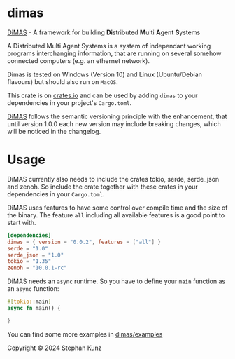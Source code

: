 # dimas
[DiMAS](https://github.com/dimas-fw/dimas/dimas) - A framework for building **Di**stributed **M**ulti **A**gent **S**ystems

A Distributed Multi Agent Systems is a system of independant working programs interchanging information,
that are running on several somehow connected computers (e.g. an ethernet network).

Dimas is tested on Windows (Version 10) and Linux (Ubuntu/Debian flavours) but should also run on `MacOS`.

This crate is on [crates.io](https://crates.io/crates/dimas) and can be
used by adding `dimas` to your dependencies in your project's `Cargo.toml`.

[DiMAS](https://github.com/dimas-fw/dimas/tree/main/dimas) follows the semantic versioning principle with the enhancement, that until version 1.0.0
each new version may include breaking changes, which will be noticed in the changelog.

# Usage
DiMAS currently also needs to include the crates tokio, serde, serde_json and zenoh.
So include the crate together with these crates in your dependencies in your `Cargo.toml`.

DiMAS uses features to have some control over compile time and the size of the binary. 
The feature `all` including all available features is a good point to start with.
```toml
[dependencies]
dimas = { version = "0.0.2", features = ["all"] }
serde = "1.0"
serde_json = "1.0"
tokio = "1.35"
zenoh = "10.0.1-rc"
```
DiMAS needs an `async` runtime. So you have to define your `main` function as an `async` function:

```rust
#[tokio::main]
async fn main() {

}
```


You can find some more examples in [dimas/examples](https://github.com/dimas-fw/dimas/blob/main/examples/README.md)

Copyright © 2024 Stephan Kunz
